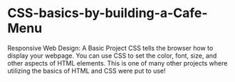 # CSS-basics-by-building-a-Cafe-Menu
Responsive Web Design: A Basic Project
CSS tells the browser how to display your webpage. You can use CSS to set the color, font, size, and other aspects of HTML elements.
This is one of many other projects where utilizing the basics of HTML and CSS were put to use!
